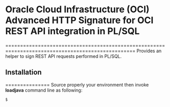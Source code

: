 # Oracle Cloud Infrastructure (OCI) Advanced HTTP Signature for OCI REST API integration in PL/SQL
==================================================================================================
Provides an helper to sign REST API requests performed in PL/SQL.

## Installation
===============
Source properly your environment then invoke **loadjava** command line as following:
```Bash
$ 
```
